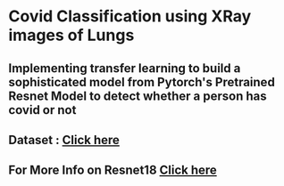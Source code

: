 # Covid Classification using XRay images of Lungs

## Implementing transfer learning to build a sophisticated model from Pytorch's Pretrained Resnet Model to detect whether a person has covid or not

## Dataset : <a href='https://www.kaggle.com/tawsifurrahman/covid19-radiography-database'>Click here </a>


## For More Info on  Resnet18 <a href='https://pytorch.org/hub/pytorch_vision_resnet/'>Click here </a>
